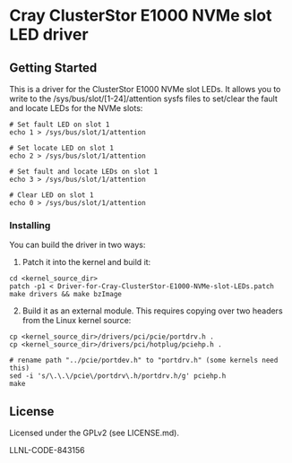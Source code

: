 # Cray ClusterStor E1000 NVMe slot LED driver

## Getting Started

This is a driver for the ClusterStor E1000 NVMe slot LEDs.  It allows you to
write to the /sys/bus/slot/[1-24]/attention sysfs files to set/clear the fault
and locate LEDs for the NVMe slots:

```
# Set fault LED on slot 1
echo 1 > /sys/bus/slot/1/attention

# Set locate LED on slot 1
echo 2 > /sys/bus/slot/1/attention

# Set fault and locate LEDs on slot 1
echo 3 > /sys/bus/slot/1/attention

# Clear LED on slot 1
echo 0 > /sys/bus/slot/1/attention
```

### Installing

You can build the driver in two ways:

1. Patch it into the kernel and build it:

```
cd <kernel_source_dir>
patch -p1 < Driver-for-Cray-ClusterStor-E1000-NVMe-slot-LEDs.patch
make drivers && make bzImage
```

2. Build it as an external module.  This requires copying over two headers from
the Linux kernel source:

```
cp <kernel_source_dir>/drivers/pci/pcie/portdrv.h .
cp <kernel_source_dir>/drivers/pci/hotplug/pciehp.h .

# rename path "../pcie/portdev.h" to "portdrv.h" (some kernels need this)
sed -i 's/\.\.\/pcie\/portdrv\.h/portdrv.h/g' pciehp.h
make
```

## License
Licensed under the GPLv2 (see LICENSE.md).

LLNL-CODE-843156
